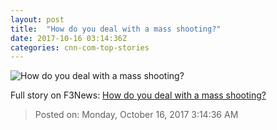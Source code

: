 ```yaml
---
layout: post
title:  "How do you deal with a mass shooting?"
date: 2017-10-16 03:14:36Z
categories: cnn-com-top-stories
---
```


![How do you deal with a mass shooting?](http://cdn.cnn.com/cnnnext/dam/assets/171013175206-police-chiefs-mass-shootings-split-super-tease.jpg)




Full story on F3News: [How do you deal with a mass shooting?](http://www.f3nws.com/n/nVWMNC)

> Posted on: Monday, October 16, 2017 3:14:36 AM
